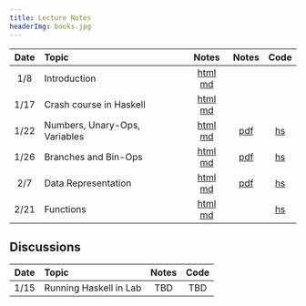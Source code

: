 ```yaml
---
title: Lecture Notes
headerImg: books.jpg
---
```


| Date       | Topic                         | Notes                  |  Notes      |  Code      |
|:----------:|:------------------------------|:----------------------:|:-----------:|:----------:|
| 1/8        | Introduction                  | [html][lec1] [md][md1] |             |            |
| 1/17       | Crash course in Haskell       | [html][lec2] [md][md2] |             |            |
| 1/22       | Numbers, Unary-Ops, Variables | [html][lec3] [md][md3] | [pdf][pdf3] | [hs][cod3] |
| 1/26       | Branches and Bin-Ops          | [html][lec4] [md][md4] | [pdf][pdf4] | [hs][cod4] |
| 2/7        | Data Representation           | [html][lec5] [md][md5] | [pdf][pdf5] | [hs][cod5] |
| 2/21       | Functions                     | [html][lec6] [md][md6] |             | [hs][cod6] |

## Discussions

| Date       | Topic                    | Notes         |  Code      |
|:----------:|:-------------------------|:-------------:|:----------:|
| 1/15       | Running Haskell in Lab   | TBD           | TBD        |


[lec1]: lectures/01-introduction.html
[md1]: http://github.com/ucsd-progsys/131-web/blob/master/lectures/01-introduction.md

[lec2]: lectures/02-haskell.html
[md2]: http://github.com/ucsd-progsys/131-web/blob/master/lectures/02-haskell.md
[cod2]: static/hs/CrashCourse.hs

[lec3]: lectures/03-adder.html
[md3]: http://github.com/ucsd-progsys/131-web/blob/master/lectures/03-adder.md
[cod3]: https://github.com/ucsd-cse131/01-adder
[pdf3]: static/img/adder-notes.pdf

[lec4]: lectures/04-boa.html
[md4]:  http://github.com/ucsd-progsys/131-web/blob/master/lectures/04-boa.md
[cod4]: https://github.com/ucsd-cse131/04-boa
[pdf4]: static/img/boa-notes.pdf

[lec5]: lectures/05-cobra.html
[md5]:  http://github.com/ucsd-progsys/131-web/blob/master/lectures/05-cobra.md
[cod5]: https://github.com/ucsd-cse131/05-cobra
[pdf5]: static/img/cobra-notes.pdf

[lec6]: lectures/06-diamond.html
[md6]:  http://github.com/ucsd-progsys/131-web/blob/master/lectures/06-diamond.md
[cod6]: https://github.com/ucsd-cse131/06-diamondback
[pdf6]: static/img/06-diamond.pdf

[lec7]: lectures/07-egg-eater.html
[md7]: http://github.com/ucsd-progsys/131-web/blob/master/lectures/07-egg-eater.md

[lec8]: lectures/08-fer-de-lance.html
[md8]: http://github.com/ucsd-progsys/131-web/blob/master/lectures/08-fer-de-lance.md

[lec9]: lectures/09-garter.html
[md9]: http://github.com/ucsd-progsys/131-web/blob/master/lectures/09-garter.md

